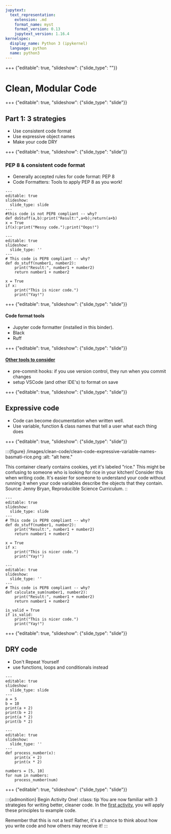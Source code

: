 ```yaml
---
jupytext:
  text_representation:
    extension: .md
    format_name: myst
    format_version: 0.13
    jupytext_version: 1.16.4
kernelspec:
  display_name: Python 3 (ipykernel)
  language: python
  name: python3
---
```


+++ {"editable": true, "slideshow": {"slide_type": ""}}

# Clean, Modular Code

+++ {"editable": true, "slideshow": {"slide_type": "slide"}}

## Part 1: 3 strategies

* Use consistent code format
* Use expressive object names
* Make your code DRY

+++ {"editable": true, "slideshow": {"slide_type": "slide"}}

### PEP 8 & consistent code format

* Generally accepted rules for code format: PEP 8
* Code Formatters: Tools to apply PEP 8 as you work!

```{code-cell} ipython3
---
editable: true
slideshow:
  slide_type: slide
---
#this code is not PEP8 compliant -- why?
def doStuff(a,b):print("Result:",a+b);return(a+b)
x = True
if(x):print("Messy code.");print("Oops!")
```

```{code-cell} ipython3
---
editable: true
slideshow:
  slide_type: ''
---
# This code is PEP8 compliant -- why?
def do_stuff(number1, number2):
    print("Result:", number1 + number2)
    return number1 + number2

x = True
if x:
    print("This is nicer code.")
    print("Yay!")
```

+++ {"editable": true, "slideshow": {"slide_type": "slide"}}

#### Code format tools

* Jupyter code formatter (installed in this binder).
* Black
* Ruff

+++ {"editable": true, "slideshow": {"slide_type": "slide"}}

#### [Other tools to consider](tools-code-style)

* pre-commit hooks: if you use version control, they run when you commit changes
* setup VSCode (and other IDE's) to format on save

+++ {"editable": true, "slideshow": {"slide_type": "slide"}}

## Expressive code

* Code can become documentation when written well.
* Use variable, function & class names that tell a user what each thing does 

+++ {"editable": true, "slideshow": {"slide_type": "slide"}}

:::{figure} /images/clean-code/clean-code-expressive-variable-names-basmati-rice.png
:alt: "alt here."

This container clearly contains cookies, yet it's labeled "rice." This might be confusing to someone who is looking for rice in your kitchen! Consider this when writing code. It's easier for someone to understand your code without running it when your code variables describe the objects that they contain. Source: Jenny Bryan, Reproducible Science Curriculum.
::

```{code-cell} ipython3
---
editable: true
slideshow:
  slide_type: slide
---
# This code is PEP8 compliant -- why?
def do_stuff(number1, number2):
    print("Result:", number1 + number2)
    return number1 + number2

x = True
if x:
    print("This is nicer code.")
    print("Yay!")
```

```{code-cell} ipython3
---
editable: true
slideshow:
  slide_type: ''
---
# This code is PEP8 compliant -- why?
def calculate_sum(number1, number2):
    print("Result:", number1 + number2)
    return number1 + number2

is_valid = True
if is_valid:
    print("This is nicer code.")
    print("Yay!")
```

+++ {"editable": true, "slideshow": {"slide_type": "slide"}}

## DRY code

* Don't Repeat Yourself
* use functions, loops and conditionals instead

```{code-cell} ipython3
---
editable: true
slideshow:
  slide_type: slide
---
a = 5
b = 10
print(a + 2)
print(b + 2)
print(a * 2)
print(b * 2)
```

```{code-cell} ipython3
---
editable: true
slideshow:
  slide_type: ''
---
def process_number(x):
    print(x + 2)
    print(x * 2)

numbers = [5, 10]
for num in numbers:
    process_number(num)
```

+++ {"editable": true, "slideshow": {"slide_type": "slide"}}

:::{admonition} Begin Activity One!
:class: tip
You are now familiar with 3 strategies for writing better, cleaner code. In the [first activity](clean-code-activity-1), you will apply these principles to example code.

Remember that this is not a test! Rather, it's a chance to think about how you write code and how others may receive it! 
:::
